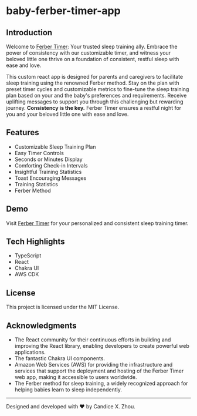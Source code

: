 # baby-ferber-timer-app

## Introduction

Welcome to [Ferber Timer](https://ferber-timer.xzhou.dev): Your trusted sleep training ally.
Embrace the power of consistency with our customizable timer, and witness your beloved little one thrive on a foundation of consistent, restful sleep with ease and love.

This custom react app is designed for parents and caregivers to facilitate sleep training using the renowned Ferber method. Stay on the plan with preset timer cycles and customizable metrics to fine-tune the sleep training plan based on your and the baby's preferences and requirements. Receive uplifting messages to support you through this challenging but rewarding journey. **Consistency is the key.** Ferber Timer ensures a restful night for you and your beloved little one with ease and love.

## Features

- Customizable Sleep Training Plan
- Easy Timer Controls
- Seconds or Minutes Display
- Comforting Check-in Intervals
- Insightful Training Statistics
- Toast Encouraging Messages
- Training Statistics
- Ferber Method

## Demo

Visit [Ferber Timer](https://ferber-timer.xzhou.dev) for your personalized and consistent sleep training timer.

## Tech Highlights

- TypeScript
- React
- Chakra UI
- AWS CDK

## License

This project is licensed under the MIT License.

## Acknowledgments

- The React community for their continuous efforts in building and improving the React library, enabling developers to create powerful web applications.
- The fantastic Chakra UI components.
- Amazon Web Services (AWS) for providing the infrastructure and services that support the deployment and hosting of the Ferber Timer web app, making it accessible to users worldwide.
- The Ferber method for sleep training, a widely recognized approach for helping babies learn to sleep independently.

---

Designed and developed with ❤️ by Candice X. Zhou.
